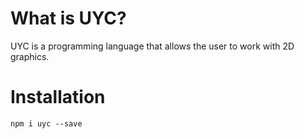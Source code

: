 # What is UYC?

UYC is a programming language that allows the user to work with 2D graphics.

# Installation

 `npm i uyc --save`